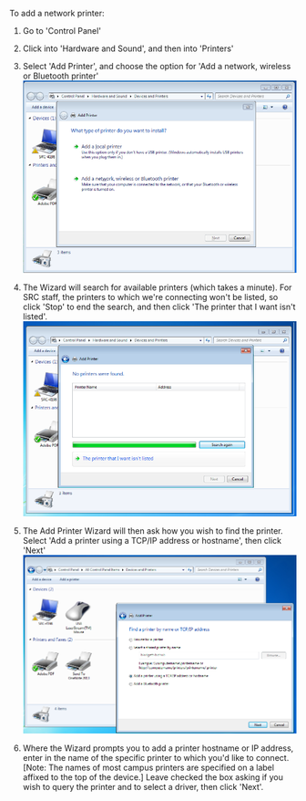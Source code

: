 To add a network printer:

1. Go to 'Control Panel'

1. Click into 'Hardware and Sound', and then into 'Printers'

1. Select 'Add Printer', and choose the option for 'Add a network, wireless or Bluetooth printer'
![](../images/src-printer-setup/01_add-printer.png)

1. The Wizard will search for available printers (which takes a minute).  For SRC staff, the printers to which we're connecting won't be listed, so click 'Stop' to end the search, and then click 'The printer that I want isn't listed'.
![](../images/src-printer-setup/02_add-printer.png)

1. The Add Printer Wizard will then ask how you wish to find the printer.  Select 'Add a printer using a TCP/IP address or hostname', then click 'Next'
![](../images/src-printer-setup/03_add-printer-search.png)

1. Where the Wizard prompts you to add a printer hostname or IP address, enter in the name of the specific printer to which you'd like to connect. [Note: The names of most campus printers are specified on a label affixed to the top of the device.]  Leave checked the box asking if you wish to query the printer and to select a driver, then click 'Next'.


